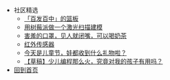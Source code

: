 <!-- docs/_sidebar.md -->





* 社区精选  
	- [「百发百中」的篮板](「百发百中」的篮板.md)  
	- [用树莓派做一个激光扫描建模](用树莓派做一个激光扫描建模仪.md)  
	- [害羞的口罩，见人就闭嘴，可以喝奶茶](害羞的口罩，见人就闭嘴，可以喝奶茶.md)  
	- [红外传感器](红外传感器.md)
	- [今天是儿童节，娃都收到什么礼物啦？](今天是儿童节，娃都收到什么礼物啦？.md)
	- [【草稿】少儿编程那么火，究竟对我的孩子有用吗？](【草稿】少儿编程那么火，究竟对我的孩子有用吗？.md)
* [回到首页](/)
